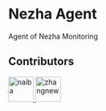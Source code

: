 # Nezha Agent

Agent of Nezha Monitoring

## Contributors

<!--GAMFC_DELIMITER--><a href="https://github.com/naiba" title="naiba">
  <img src="https://avatars.githubusercontent.com/u/29243953?v=4" width="50;" alt="naiba"/>
</a>
<a href="https://github.com/zhangnew" title="zhangnew">
  <img src="https://avatars.githubusercontent.com/u/9146834?v=4" width="50;" alt="zhangnew"/>
</a><!--GAMFC_DELIMITER_END-->
